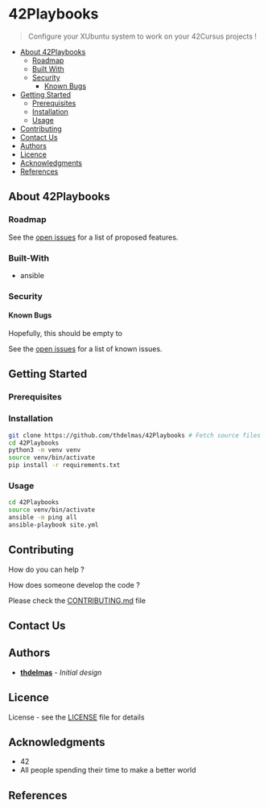 # 42Playbooks

> Configure your XUbuntu system to work on your 42Cursus projects !

* [About 42Playbooks](#about-42playbooks)
  * [Roadmap](#roadmap)
  * [Built With](#built-with)
  * [Security](#security)
    * [Known Bugs](#known-bugs)
* [Getting Started](#getting-started)
  * [Prerequisites](#prerequisites)
  * [Installation](#installation)
  * [Usage](#usage)
* [Contributing](#contributing)
* [Contact Us](#contact-us)
* [Authors](#authors)
* [Licence](#licence)
* [Acknowledgments](#acknowledgments)
* [References](#references)

## About 42Playbooks

### Roadmap

See the [open issues](https://github.com/thdelmas/42Playbooks/issues) for a list of proposed features.

### Built-With

- ansible

### Security

#### Known Bugs

Hopefully, this should be empty to

See the [open issues](https://github.com/thdelmas/42Playbooks/issues) for a list of known issues.

## Getting Started

### Prerequisites

### Installation

```sh
git clone https://github.com/thdelmas/42Playbooks # Fetch source files
cd 42Playbooks
python3 -m venv venv
source venv/bin/activate 
pip install -r requirements.txt
```

### Usage

```sh
cd 42Playbooks
source venv/bin/activate
ansible -m ping all
ansible-playbook site.yml
```

## Contributing

How do you can help ?

How does someone develop the code ?

Please check the [CONTRIBUTING.md](CONTRIBUTING.md) file

## Contact Us

## Authors

* **[thdelmas](https://github.com/thdelmas)** - *Initial design*

## Licence

License - see the [LICENSE](LICENSE) file for details

## Acknowledgments

- 42
- All people spending their time to make a better world

## References

